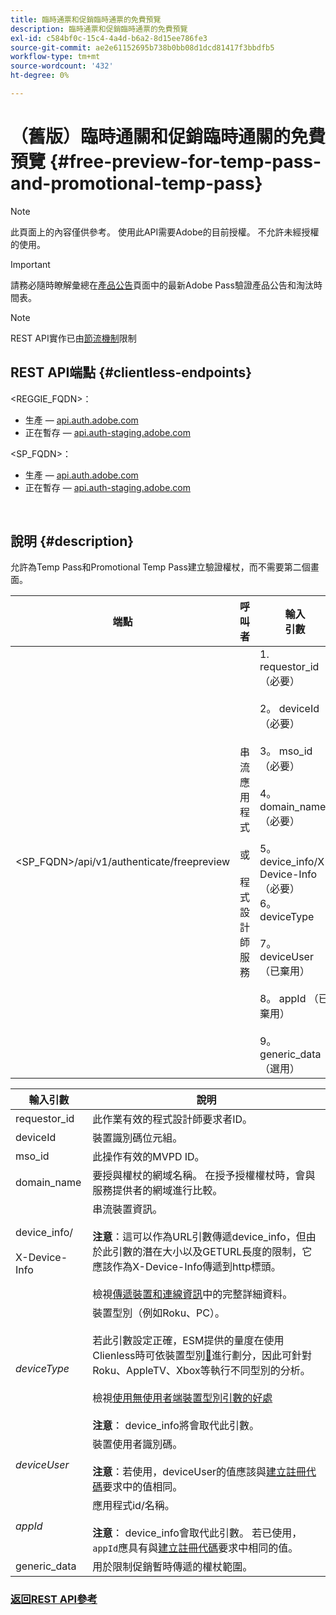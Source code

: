 ```yaml
---
title: 臨時通票和促銷臨時通票的免費預覽
description: 臨時通票和促銷臨時通票的免費預覽
exl-id: c584bf0c-15c4-4a4d-b6a2-8d15ee786fe3
source-git-commit: ae2e61152695b738b0bb08d1dcd81417f3bbdfb5
workflow-type: tm+mt
source-wordcount: '432'
ht-degree: 0%

---
```


# （舊版）臨時通關和促銷臨時通關的免費預覽 {#free-preview-for-temp-pass-and-promotional-temp-pass}

>[!NOTE]
>
>此頁面上的內容僅供參考。 使用此API需要Adobe的目前授權。 不允許未經授權的使用。

>[!IMPORTANT]
>
> 請務必隨時瞭解彙總在[產品公告](/help/authentication/product-announcements.md)頁面中的最新Adobe Pass驗證產品公告和淘汰時間表。

>[!NOTE]
>
> REST API實作已由[節流機制](/help/authentication/integration-guide-programmers/throttling-mechanism.md)限制

## REST API端點 {#clientless-endpoints}

&lt;REGGIE_FQDN>：

* 生產 — [api.auth.adobe.com](http://api.auth.adobe.com/)
* 正在暫存 — [api.auth-staging.adobe.com](http://api.auth-staging.adobe.com/)

&lt;SP_FQDN>：

* 生產 — [api.auth.adobe.com](http://api.auth.adobe.com/)
* 正在暫存 — [api.auth-staging.adobe.com](http://api.auth-staging.adobe.com/)

</br>

## 說明 {#description}

允許為Temp Pass和Promotional Temp Pass建立驗證權杖，而不需要第二個畫面。


| 端點 | 呼叫</br>者 | 輸入   </br>引數 | HTTP </br>方法 | 回應 | HTTP </br>回應 |
|-------------------------------------------|-------------------------------------------------------|-------------------------------------------------------------------------------------------------------------------------------------------------------------------------------------------------------------------------------------------------------------------------------------------------------------------------------------------------|-------------------|-----------------------------------------------------------------------------------------------------------------------------------------------|-------------------------------------------|
| &lt;SP_FQDN>/api/v1/authenticate/freepreview | 串流應用程式</br></br>或</br></br>程式設計師服務 | 1. requestor_id （必要）</br>    </br>2。  deviceId （必要）</br>    </br>3。  mso_id （必要）</br>    </br>4。  domain_name （必要）</br>    </br>5。  device_info/X-Device-Info （必要）</br>6。  deviceType</br>    </br>7。  deviceUser （已棄用）</br>    </br>8。  appId （已棄用）</br>    </br>9。  generic_data （選用） | POST | 成功的回應將是「204無內容」，這表示已成功建立權杖，並已準備好用於授權流程。 | 204 — 無內容   </br>400 — 錯誤請求 |

<div>


| 輸入引數 | 說明 |
|-------------------------------------|----------------------------------------------------------------------------------------------------------------------------------------------------------------------------------------------------------------------------------------------------------------------------------------------------------------------------------------------------------------------------------------------------------------------------------------------------------------------------------------------------------------------------------------------------------------------------------------------------------------------------------------------------------------------|
| requestor_id | 此作業有效的程式設計師要求者ID。 |
| deviceId | 裝置識別碼位元組。 |
| mso_id | 此操作有效的MVPD ID。 |
| domain_name | 要授與權杖的網域名稱。 在授予授權權杖時，會與服務提供者的網域進行比較。 |
| device_info/</br></br>X-Device-Info | 串流裝置資訊。</br></br>**注意**：這可以作為URL引數傳遞device_info，但由於此引數的潛在大小以及GETURL長度的限制，它應該作為X-Device-Info傳遞到http標頭。 </br></br>檢視[傳遞裝置和連線資訊](/help/authentication/integration-guide-programmers/legacy/client-information/passing-client-information-device-connection-and-application.md)中的完整詳細資料。 |
| _deviceType_ | 裝置型別（例如Roku、PC）。</br></br>若此引數設定正確，ESM提供的量度在使用Clienless時可依裝置型別[&#128279;](/help/authentication/integration-guide-programmers/features-premium/esm/entitlement-service-monitoring-overview.md#clientless_device_type)進行劃分，因此可針對Roku、AppleTV、Xbox等執行不同型別的分析。</br></br>檢視[使用無使用者端裝置型別引數的好處&#x200B;](/help/authentication/integration-guide-programmers/legacy/notes-technical/benefits-of-using-the-clientless-devicetype-parameter-in-pass-metrics.md)</br></br>**注意**： device_info將會取代此引數。 |
| _deviceUser_ | 裝置使用者識別碼。</br></br>**注意**：若使用，deviceUser的值應該與[建立註冊代碼](/help/authentication/integration-guide-programmers/legacy/rest-api-v1/apis/registration-code-request.md)要求中的值相同。 |
| _appId_ | 應用程式id/名稱。 </br></br>**注意**： device_info會取代此引數。 若已使用，`appId`應具有與[建立註冊代碼](/help/authentication/integration-guide-programmers/legacy/rest-api-v1/apis/registration-code-request.md)要求中相同的值。 |
| generic_data | 用於限制促銷暫時傳遞的權杖範圍。 |


### [返回REST API參考](/help/authentication/integration-guide-programmers/legacy/rest-api-v1/rest-api-reference.md)
